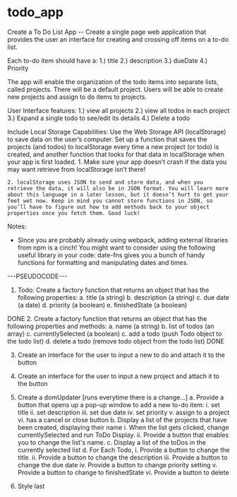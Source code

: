 # todo_app

Create a To Do List App -- Create a single page web application that provides the user an interface for creating and crossing off items on a to-do list.

Each to-do item should have a: 
    1.) title 
    2.) description 
    3.) dueDate
    4.) Priority 

The app will enable the organization of the todo items into separate lists, called projects. There will be a default project. Users will be able to create new projects and assign to do items to projects.

User Interface features: 
    1.) view all projects
    2.) view all todos in each project 
    3.) Expand a single todo to see/edit its details
    4.) Delete a todo

Include Local Storage Capabilities: Use the Web Storage API (localStorage) to save data on the user’s computer. Set up a function that saves the projects (and todos) to localStorage every time a new project (or todo) is created, and another function that looks for that data in localStorage when your app is first loaded. 
    1. Make sure your app doesn’t crash if the data you may want retrieve from localStorage isn’t there!

    2. localStorage uses JSON to send and store data, and when you retrieve the data, it will also be in JSON format. You will learn more about this language in a later lesson, but it doesn’t hurt to get your feet wet now. Keep in mind you cannot store functions in JSON, so you’ll have to figure out how to add methods back to your object properties once you fetch them. Good luck!

Notes:

+ Since you are probably already using webpack, adding external libraries from npm is a cinch! You might want to consider using the following useful library in your code:
date-fns gives you a bunch of handy functions for formatting and manipulating dates and times.

---PSEUDOCODE---

1. Todo: Create a factory function that returns an object that has the following properties:
    a. title (a string)
    b. description (a string)
    c. due date (a date)
    d. priority (a boolean)
    e. finishedState (a boolean)

DONE
2. Create a factory function that returns an object that has the following properties and methods:
    a. name (a string)
    b. list of todos (an array)
    c. currentlySelected (a boolean)
    c. add a todo (push Todo object to the todo list)
    d. delete a todo (remove todo object from the todo list)
DONE

3. Create an interface for the user to input a new to do and attach it to the button

4. Create an interface for the user to input a new project and attach it to the button

5. Create a domUpdater [runs everytime there is a change...]
    a. Provide a button that opens up a pop-up window to add a new to-do item:
        i. set title
        ii. set description
        iii. set due date
        iv. set priority
        v. assign to a project
        vi. has a cancel or close button
    b. Display a list of the projects that have been created, displaying their name
        i. When the list gets clicked, change currentlySelected and run ToDo Display. 
        ii. Provide a button that enables you to change the list's name.
    c. Display a list of the toDos in the currently selected list
    d. For Each Todo,
        i. Provide a button to change the title.
        ii. Provide a button to change the description
        iii. Provide a button to change the due date
        iv. Provide a button to change priority setting
        v. Provide a button to change to finishedState
        vi. Provide a button to delete
4. Style last